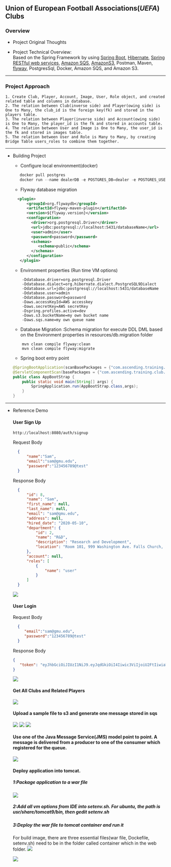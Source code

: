 ## Union of European Football Associations(*UEFA*) Clubs


### Overview
*  Project Original Thoughts

*  Project Technical Overview:  
Based on the Spring Framework by using 
[Spring Boot](https:https://www.tutorialspoint.com/spring_boot/spring_boot_introduction.htm),
[Hibernate](https://howtodoinjava.com/hibernate-tutorials/),
[Spring RESTful web services](https://www.tutorialspoint.com/spring_boot/spring_boot_building_restful_web_services.htm),
[Amazon SQS](https://docs.aws.amazon.com/sdk-for-java/v1/developer-guide/examples-sqs-messages.html),
[AmazonS3](https://docs.aws.amazon.com/AmazonS3/latest/dev/UploadObjSingleOpJava.html),
Postman, Maven, [flyway](https://flywaydb.org/getstarted/why), PostgresSql, Docker, Amazon SQS, and Amazon S3.
---
### Project Approach  
    1. Create Club, Player, Account, Image, User, Role object, and created related table and columns in database.
    2. The relation between Club(inverse side) and Player(owing side) is One to Many, the club_id is the foreign key(fk) and stored in the players table.
    3. The relation between Player(inverse side) and Account(owing side) is One to Many, the player_id is the fk and stored in accounts table.
    4. The relation between User and Image is One to Many, the user_id is the fk and stored in images table.
    5. The relation between User and Role is Many to Many, by creating Bridge Table users_roles to combine them together.
---
* Building Project
    * Configure local environment(docker)
    ```java
       docker pull postgres
       docker run --name dealerDB -e POSTGRES_DB=dealer -e POSTGRES_USER=admin -e POSTGRES_PASSWORD=password -p 5431:5432 -d postgres
    ```
    * Flyway database migration
    
    ```xml
      <plugin>
          <groupId>org.flywaydb</groupId>
          <artifactId>flyway-maven-plugin</artifactId>
          <version>${flyway.version}</version>
          <configuration>
            <driver>org.postgresql.Driver</driver>
            <url>jdbc:postgresql://localhost:5431/databaseName</url>
            <user>admin</user>
            <password>password</password>
            <schemas>
               <schema>public</schema>
            </schemas>
          </configuration>
       </plugin>
    ```
    
    * Environment properties (Run time VM options)
        
    ```
        -Ddatabase.driver=org.postgresql.Driver
        -Ddatabase.dialect=org.hibernate.dialect.PostgreSQL9Dialect
        -Ddatabase.url=jdbc:postgresql://localhost:5431/databaseName
        -Ddatabase.user=admin
        -Ddatabase.password=password
        -Daws.accessKeyId=AWS accesskey
        -Daws.secretKey=AWS secretKey
        -Dspring.profiles.active=dev
        -Daws.s3.bucketName=my own bucket name
        -Daws.sqs.name=my own queue name
    ```
      
    * Database Migration :Schema migration for execute DDL DML based on the Environment properties in resources/db.migration folder
    ```
        mvn clean compile flyway:clean
        mvn clean compile flyway:migrate
    ``` 
    * Spring boot entry point
    
    ```Java
    @SpringBootApplication(scanBasePackages = {"com.ascending.training.club"})
    @ServletComponentScan(basePackages = {"com.ascending.training.club.filter"})
    public class AppBootStrap {
        public static void main(String[] args) {
            SpringApplication.run(AppBootStrap.class,args);
        }
    }
    ```
---
* Reference Demo
    #### User Sign Up
    ```URL
    http://localhost:8080/auth/signup
   ```
  Request Body
  ``` Json
    {
    	"name":"Sam",
    	"email":"sam@gmu.edu",
    	"password":"123456789@test"
    }
  ```
  Response Body
  ```Json
    {
        "id": 8,
        "name": "Sam",
        "first_name": null,
        "last_name": null,
        "email": "sam@gmu.edu",
        "address": null,
        "hired_date": "2020-05-10",
        "department": {
            "id": 2,
            "name": "R&D",
            "description": "Research and Development",
            "location": "Room 101, 999 Washington Ave. Falls Church, VA"
        },
        "account": null,
        "roles": [
            {
                "name": "user"
            }
        ]
    }
  ```
   ![](images/signUp.png)
     #### User Login
     Request Body
   ```  Json
     {
        "email":"sam@gmu.edu",
        "password":"123456789@test"
     }
   ```
     Response Body
     ``` Json
     {
        "token": "eyJhbGciOiJIUzI1NiJ9.eyJqdGkiOiI4Iiwic3ViIjoiU2FtIiwiaWF0IjoxNTg5MTQ4NjA4LCJpc3MiOiJjb20uYXNjZW5kaW5nIiwiZXhwIjoxNTg5MjM1MDA4LCJhbGxvd2VkUmVzb3VyY2UiOiIvY2x1YnMsL3BsYXllciwvcGxzLC9hY250cywvYWNjb3VudHMiLCJhbGxvd2VkUmVhZFJlc291cmNlcyI6Ii9jbHVicywvcGxheWVyLC9wbHMsL2FjbnRzLC9hY2NvdW50cyIsImFsbG93ZWRDcmVhdGVSZXNvdXJjZXMiOiIvY2x1YnMsL3BsYXllciwvcGxzLC9hY250cywvYWNjb3VudHMiLCJhbGxvd2VkVXBkYXRlUmVzb3VyY2VzIjoiL2NsdWJzLC9wbGF5ZXIsL3BscywvYWNudHMsL2FjY291bnRzIiwiYWxsb3dlZERlbGV0ZVJlc291cmNlcyI6IiJ9.90Z1iGP3yV1J52M7H7TBZQg8vDNRNL4VHx1Jwi-q7HU"
     }
     ```
    ![](images/loginIn.png)
     #### Get All Clubs and Related Players
     ![](images/getAllClubsandItsPlayers.png)
     #### Upload a sample file to s3 and generate one message stored in sqs
     ![](images/uploadS3.png)
     ![](images/s3.png)
     ![](images/sqs.png)
     #### Use one of the Java Message Service(JMS) model point to point. A message is delivered from a producer to one of the consumer which registered for the queue.   
     ![](images/JMS.png)
     #### Deploy application into tomcat.  
     ##### 1:Package application to a war file
     ![](images/package.png)
     ##### 2:Add all vm options from IDE into setenv.sh. For ubuntu, the path is usr/share/tomcat9/bin, then gedit setenv.sh  
     ##### 3:Deploy the war file to tomcat container and run it  
     For build image, there are three essential files(war file, Dockefile, setenv.sh) need to be in the folder called container which in the web folder.
     ![](images/buildImage.png)
     
     ![](images/runImage.png)